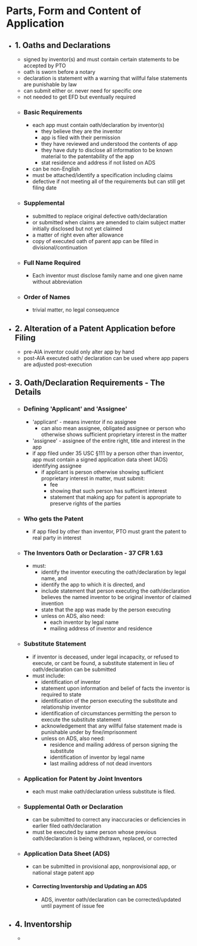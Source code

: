 # Parts, Form and Content of Application

* ## 1. Oaths and Declarations
	* signed by inventor(s) and must contain certain statements to be accepted by PTO
	* oath is sworn before a notary
	* declaration is statement with a warning that willful false statements are punishable by law
	* can submit either or.  never need for specific one
	* not needed to get EFD but eventually required
	* ### Basic Requirements
		* each app must contain oath/declaration by inventor(s)
			* they believe they are the inventor
			* app is filed with their permission
			* they have reviewed and understood the contents of app
			* they have duty to disclose all information to be known material to the patentability of the app
			* stat residence and address if not listed on ADS
		* can be non-English
		* must be attached/identify a specification including claims
		* defective if not meeting all of the requirements but can still get filing date
	* ### Supplemental
		* submitted to replace original defective oath/declaration
		* or submitted when claims are amended to claim subject matter initially disclosed but not yet claimed
		* a matter of right even after allowance
		* copy of executed oath of parent app can be filled in divisional/continuation
	* ### Full Name Required
		* Each inventor must disclose family name and one given name without abbreviation
	* ### Order of Names
		* trivial matter, no legal consequence
* ## 2. Alteration of a Patent Application before Filing
	* pre-AIA inventor could only alter app by hand 
	* post-AIA executed oath/ declaration can be used where app papers are adjusted post-execution
* ## 3. Oath/Declaration Requirements - The Details
	* ### Defining 'Applicant' and 'Assignee'
		* 'applicant' - means inventor if no assignee
			* can also mean assignee, obligated assignee or person who otherwise shows sufficient proprietary interest in the matter
		* 'assignee' - assignee of the entire right, title and interest in the app 
		* if app filed under 35 USC §111 by a person other than inventor, app must contain a signed application data sheet (ADS) identifying assignee
			* if applicant is person otherwise showing sufficient proprietary interest in matter, must submit:
				* fee
				* showing that such person has sufficient interest
				* statement that making app for patent is appropriate to preserve rights of the parties
	* ### Who gets the Patent
		* if app filed by other than inventor, PTO must grant the patent to real party in interest
	* ### The Inventors Oath or Declaration - 37 CFR 1.63
		* must:
			* identify the inventor executing the oath/declaration by legal name, and
			* identify the app to which it is directed, and
			* include statement that person executing the oath/declaration believes the named inventor to be original inventor of claimed invention
			* state that the app was made by the person executing 
			* unless on ADS, also need:
				* each inventor by legal name
				* mailing address of inventor and residence 
	* ### Substitute Statement
		* if inventor is deceased, under legal incapacity, or refused to execute, or cant be found,  a substitute statement in lieu of oath/declaration can be submitted
		* must include:
			* identification of inventor
			* statement upon information and belief of facts the inventor is required to state
			* identification of the person executing the substitute and relationship inventor
			* identification of circumstances permitting the person to execute the substitute statement
			* acknowledgement that any willful false statement made is punishable under by fine/imprisonment
			* unless on ADS, also need:
				* residence and mailing address of person signing the substitute
				* identification of inventor by legal name
				* last mailing address of not dead inventors
	* ### Application for Patent by Joint Inventors
		* each must make oath/declaration unless substitute is filed.
	* ### Supplemental Oath or Declaration
		* can be submitted to correct any inaccuracies or deficiencies in earlier filed oath/declaration
		* must be executed by same person whose previous oath/declaration is being withdrawn, replaced, or corrected
	* ### Application Data Sheet (ADS)
		* can be submitted in provisional app, nonprovisional app, or national stage patent app
		* #### Correcting Inventorship and Updating an ADS
			* ADS, inventor oath/declaration can be corrected/updated until payment of issue fee
* ## 4. Inventorship
	*  
